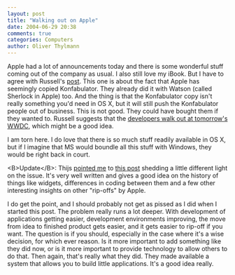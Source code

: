 ```yaml
---
layout: post
title: "Walking out on Apple"
date: 2004-06-29 20:38
comments: true
categories: Computers
author: Oliver Thylmann
---
```



Apple had a lot of announcements today and there is some wonderful stuff coming out of the company as usual. I also still love my iBook. But I have to agree with Russell's [post](http://www.russellbeattie.com/notebook/1007900.html). This one is about the fact that Apple has seemingly copied Konfabulator. They already did it with Watson (called Sherlock in Apple) too. And the thing is that the Konfabulator copy isn't really something you'd need in OS X, but it will still push the Konfabulator people out of business. This is not good. They could have bought them if they wanted to. Russell suggests that the [developers walk out at tomorrow's WWDC](http://www.russellbeattie.com/notebook/1007900.html), which might be a good idea.

I am torn here. I do love that there is so much stuff readily available in OS X, but if I imagine that MS would boundle all this stuff with Windows, they would be right back in court.

&lt;B&gt;Update&lt;/B&gt;: Thijs [pointed me](http://blog.taospace.com/2004/06/dashboard_hubub.html) to [this post](http://daringfireball.net/2004/06/dashboard_vs_konfabulator) shedding a little different light on the issue. It's very well written and gives a good idea on the history of things like widgets, differences in coding between them and a few other interesting insights on other &quot;rip-offs&quot; by Apple. 

I do get the point, and I should probably not get as pissed as I did when I started this post. The problem really runs a lot deeper. With development of applications getting easier, development environments improving, the move from idea to finished product gets easier, and it gets easier to rip-off if you want. The question is if you should, especially in the case where it's a wise decision, for which ever reason. Is it more important to add something like they did now, or is it more important to provide technology to allow others to do that. Then again, that's really what they did. They made available a system that allows you to build little applications. It's a good idea really.

